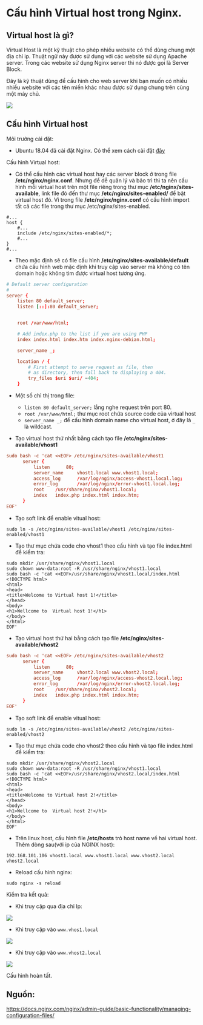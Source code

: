 # Cấu hình Virtual host trong Nginx.


## Virtual host là gì?

Virtual Host là một kỹ thuật cho phép nhiều website có thể dùng chung một địa chỉ ip. Thuật ngữ này được sử dụng với các website sử dụng Apache server. Trong các website sử dụng Nginx server thì nó được gọi là Server Block.

Đây là kỹ thuật dùng để cấu hình cho web server khi bạn muốn có nhiều nhiều website với các tên miền khác nhau được sử dụng chung trên cùng một máy chủ.

![](https://i.imgur.com/6oML8OM.png)



## Cấu hình Virtual host

Môi trường cài đặt:
- Ubuntu 18.04 đã cài đặt Nginx. Có thể xem cách cài đặt [đây](./02.Install_NGINX.md)

Cấu hình Virtual host:
- Có thể cấu hình các virtual host hay các server block ở trong file **/etc/nginx/nginx.conf**. Nhưng để dễ quản lý và bảo trì thì ta nên cấu hình mỗi virtual host trên một file riêng trong thư mục **/etc/nginx/sites-available**, link file đó đến thư mục **/etc/nginx/sites-enabled/** để bật virtual host đó. Vì trong file **/etc/nginx/nginx.conf** có cấu hình import tất cả các file trong thư mục /etc/nginx/sites-enabled.
```
#...
host {
    #...
    include /etc/nginx/sites-enabled/*;
    #...
}
#...
```

- Theo mặc định sẽ có file cấu hình **/etc/nginx/sites-available/default** chứa cấu hình web mặc định khi truy cập vào server mà không có tên domain hoặc không tìm được virtual host tương ứng.
```conf
# Default server configuration
#
server {
	listen 80 default_server;
	listen [::]:80 default_server;


	root /var/www/html;

	# Add index.php to the list if you are using PHP
	index index.html index.htm index.nginx-debian.html;

	server_name _;

	location / {
		# First attempt to serve request as file, then
		# as directory, then fall back to displaying a 404.
		try_files $uri $uri/ =404;
	}

```
- Một số chỉ thị trong file:
    - `listen 80 default_server;` lắng nghe request trên port 80.
    - `root /var/www/html;` thư mục root chứa source code của virtual host
    - `server_name _;` để cấu hình domain name cho virtual host, ở đây là `_` là wildcast.

- Tạo virtual host thứ nhất bằng cách tạo file **/etc/nginx/sites-available/vhost1**
```conf
sudo bash -c 'cat <<EOF> /etc/nginx/sites-available/vhost1
      server {
          listen      80;
          server_name     vhost1.local www.vhost1.local;
          access_log      /var/log/nginx/access-vhost1.local.log;
          error_log       /var/log/nginx/error-vhost1.local.log;
          root    /usr/share/nginx/vhost1.local;
          index   index.php index.html index.htm;
      }
EOF'
```

- Tạo soft link để enable vitual host:
```
sudo ln -s /etc/nginx/sites-available/vhost1 /etc/nginx/sites-enabled/vhost1
```

- Tạo thư mục chứa code cho vhost1 theo cấu hình và tạo file index.html để kiểm tra:
```
sudo mkdir /usr/share/nginx/vhost1.local
sudo chown www-data:root -R /usr/share/nginx/vhost1.local
sudo bash -c 'cat <<EOF>/usr/share/nginx/vhost1.local/index.html
<!DOCTYPE html>
<html>
<head>
<title>Welcome to Virtual host 1!</title>
</head>
<body>
<h1>Wellcome to  Virtual host 1!</h1>
</body>
</html>
EOF'
```

- Tạo virtual host thứ hai bằng cách tạo file **/etc/nginx/sites-available/vhost2**
```conf
sudo bash -c 'cat <<EOF> /etc/nginx/sites-available/vhost2
      server {
          listen      80;
          server_name     vhost2.local www.vhost2.local;
          access_log      /var/log/nginx/access-vhost2.local.log;
          error_log       /var/log/nginx/error-vhost2.local.log;
          root    /usr/share/nginx/vhost2.local;
          index   index.php index.html index.htm;
      }
EOF'
```

- Tạo soft link để enable vitual host:
```
sudo ln -s /etc/nginx/sites-available/vhost2 /etc/nginx/sites-enabled/vhost2
```

- Tạo thư mục chứa code cho vhost2 theo cấu hình và tạo file index.html để kiểm tra:
```
sudo mkdir /usr/share/nginx/vhost2.local
sudo chown www-data:root -R /usr/share/nginx/vhost1.local
sudo bash -c 'cat <<EOF>/usr/share/nginx/vhost2.local/index.html
<!DOCTYPE html>
<html>
<head>
<title>Welcome to Virtual host 2!</title>
</head>
<body>
<h1>Wellcome to  Virtual host 2!</h1>
</body>
</html>
EOF'
```
- Trên linux host, cấu hình file **/etc/hosts** trỏ host name về hai virtual host. Thêm dòng sau(với ip của NGINX host):
```
192.168.101.106 vhost1.local www.vhost1.local www.vhost2.local vhost2.local
```
- Reload cấu hình nginx:
```
sudo nginx -s reload
```
Kiểm tra kết quả:
- Khi truy cập qua địa chỉ Ip:

![](https://i.imgur.com/6DOCYcp.png)

- Khi truy cập vào `www.vhos1.local`

![](https://i.imgur.com/hfKDq17.png)

- Khi truy cập vào `www.vhost2.local`

![](https://i.imgur.com/fntqwj8.png)


Cấu hình hoàn tất.


## Nguồn:
https://docs.nginx.com/nginx/admin-guide/basic-functionality/managing-configuration-files/

